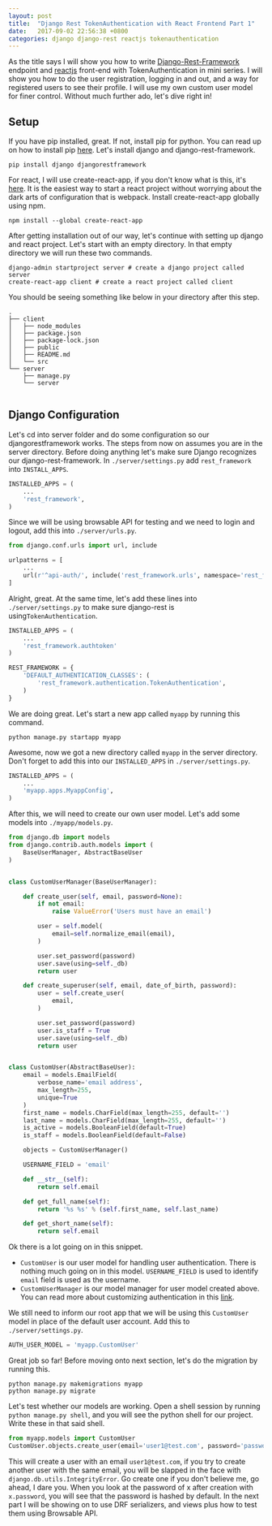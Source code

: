 ```yaml
---
layout: post
title:  "Django Rest TokenAuthentication with React Frontend Part 1"
date:   2017-09-02 22:56:38 +0800
categories: django django-rest reactjs tokenauthentication
---
```

As the title says I will show you how to write [Django-Rest-Framework](http://www.django-rest-framework.org) endpoint and [reactjs](https://facebook.github.io/react/) front-end with TokenAuthentication in mini series. I will show you how to do the user registration, logging in and out, and a way for registered users to see their profile. I will use my own custom user model for finer control. Without much further ado, let's dive right in!

## Setup

If you have pip installed, great. If not, install pip for python. You can read up on how to install pip [here](https://pip.pypa.io/en/stable/installing/). Let's install django and django-rest-framework.

```shell
pip install django djangorestframework
```

For react, I will use create-react-app, if you don't know what is this, it's [here](https://github.com/facebookincubator/create-react-app). It is the easiest way to start a react project without worrying about the dark arts of configuration that is webpack. Install create-react-app globally using npm.

```shell
npm install --global create-react-app
```

After getting installation out of our way, let's continue with setting up django and react project. Let's start with an empty directory. In that empty directory we will run these two commands.

```shell
django-admin startproject server # create a django project called server
create-react-app client # create a react project called client
```

You should be seeing something like below in your directory after this step.

```
.
├── client
│   ├── node_modules
│   ├── package.json
│   ├── package-lock.json
│   ├── public
│   ├── README.md
│   └── src
└── server
    ├── manage.py
    └── server
    
```

## Django Configuration

Let's cd into server folder and do some configuration so our djangorestframework works. The steps from now on assumes you are in the server directory. Before doing anything let's make sure Django recognizes our django-rest-framework. In `./server/settings.py` add `rest_framework` into `INSTALL_APPS`.

```python
INSTALLED_APPS = (
    ...
    'rest_framework',
)
```

Since we will be using browsable API for testing and we need to login and logout, add this into `./server/urls.py`.

```python
from django.conf.urls import url, include

urlpatterns = [
    ...
    url(r'^api-auth/', include('rest_framework.urls', namespace='rest_framework')),
]
```

Alright, great. At the same time, let's add these lines into `./server/settings.py` to make sure django-rest is using`TokenAuthentication`.

```python
INSTALLED_APPS = (
    ...
    'rest_framework.authtoken'
)

REST_FRAMEWORK = {
    'DEFAULT_AUTHENTICATION_CLASSES': (
        'rest_framework.authentication.TokenAuthentication',
    )
}
```

We are doing great. Let's start a new app called `myapp` by running this command.

```shell
python manage.py startapp myapp
```

Awesome, now we got a new directory called `myapp` in the server directory.  Don't forget to add this into our `INSTALLED_APPS` in `./server/settings.py`.

```python
INSTALLED_APPS = (
    ...
    'myapp.apps.MyappConfig',
)
```

After this, we will need to create our own user model. Let's add some models into `./myapp/models.py`.

```python
from django.db import models
from django.contrib.auth.models import (
    BaseUserManager, AbstractBaseUser
)


class CustomUserManager(BaseUserManager):

    def create_user(self, email, password=None):
        if not email:
            raise ValueError('Users must have an email')

        user = self.model(
            email=self.normalize_email(email),
        )

        user.set_password(password)
        user.save(using=self._db)
        return user

    def create_superuser(self, email, date_of_birth, password):
        user = self.create_user(
            email,
        )

        user.set_password(password)
        user.is_staff = True
        user.save(using=self._db)
        return user


class CustomUser(AbstractBaseUser):
    email = models.EmailField(
        verbose_name='email address',
        max_length=255,
        unique=True
    )
    first_name = models.CharField(max_length=255, default='')
    last_name = models.CharField(max_length=255, default='')
    is_active = models.BooleanField(default=True)
    is_staff = models.BooleanField(default=False)

    objects = CustomUserManager()

    USERNAME_FIELD = 'email'

    def __str__(self):
        return self.email

    def get_full_name(self):
        return '%s %s' % (self.first_name, self.last_name)

    def get_short_name(self):
        return self.email
```

Ok there is a lot going on in this snippet.

- `CustomUser` is our user model for handling user authentication. There is nothing much going on in this model. `USERNAME_FIELD` is used to identify `email` field is used as the username.
- `CustomUserManager` is our model manager for user model created above. You can read more about customizing authentication in this [link](https://docs.djangoproject.com/en/1.11/topics/auth/customizing/).

We still need to inform our root app that we will be using this `CustomUser` model in place of the default user account. Add this to `./server/settings.py`.

```python
AUTH_USER_MODEL = 'myapp.CustomUser'
```

Great job so far! Before moving onto next section, let's do the migration by running this.

```shell
python manage.py makemigrations myapp
python manage.py migrate
```

Let's test whether our models are working. Open a shell session by running `python manage.py shell`, and you will see the python shell for our project. Write these in that said shell.

```python
from myapp.models import CustomUser
CustomUser.objects.create_user(email='user1@test.com', password='password')
```
This will create a user with an email `user1@test.com`, if you try to create another user with the same email, you will be slapped in the face with `django.db.utils.IntegrityError`. Go create one if you don't believe me, go ahead, I dare you. When you look at the password of x after creation with `x.password`, you will see that the password is hashed by default. In the next part I will be showing on to use DRF serializers, and views plus how to test them using Browsable API.